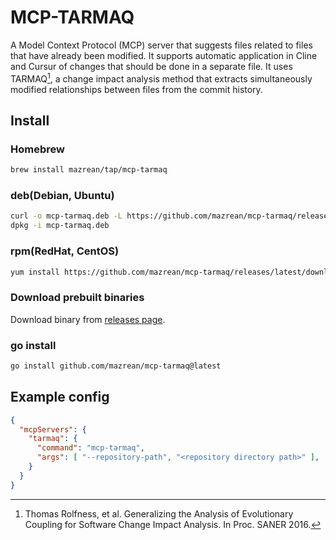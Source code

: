 # MCP-TARMAQ

A Model Context Protocol (MCP) server that suggests files related to files that have already been modified.
It supports automatic application in Cline and Cursur of changes that should be done in a separate file.
It uses TARMAQ[^1], a change impact analysis method that extracts simultaneously modified relationships between files from the commit history.

[^1]: Thomas Rolfness, et al. Generalizing the Analysis of Evolutionary Coupling for Software Change Impact Analysis. In Proc. SANER 2016.

## Install

### Homebrew
```bash
brew install mazrean/tap/mcp-tarmaq
```

### deb(Debian, Ubuntu)
```bash
curl -o mcp-tarmaq.deb -L https://github.com/mazrean/mcp-tarmaq/releases/latest/download/mcp-tarmaq_amd64.deb
dpkg -i mcp-tarmaq.deb
```

### rpm(RedHat, CentOS)
```bash
yum install https://github.com/mazrean/mcp-tarmaq/releases/latest/download/mcp-tarmaq_amd64.rpm
```

### Download prebuilt binaries
Download binary from [releases page](https://github.com/mazrean/mcp-tarmaq/releases/latest).

### go install
```bash
go install github.com/mazrean/mcp-tarmaq@latest
```

## Example config
```json
{
  "mcpServers": {
    "tarmaq": {
      "command": "mcp-tarmaq",
      "args": [ "--repository-path", "<repository directory path>" ],
    }
  }
}
```
